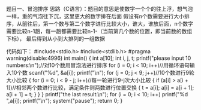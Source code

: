 题目一、冒泡排序
思路（C语言）：题目的意思是使数字一个个的往上浮，想气泡一样，重的气泡往下沉，这里更大的数字排在后面
假设有n个数需要进行大小排序，从前往后，第一个数与第二个数字进行比较大小，谁大，谁放后面，n个数字需要比较n-1趟，每一趟都需要比较n-1-（当前第几个数的位置，即当前数的数组下标），
最后得到从小到大排列的一组数据

代码如下：
#include<stdio.h>
#include<stdlib.h>
#pragma warning(disable:4996)
int main() 
{
	int a[10];
	int i, j, t;
	printf("please input 10 numbers:\n");//对10个数用冒泡法进行排序
	for (i = 0; i < 10; i++)//用循环语句输入10个数
		scanf("%d", &a[i]);
	printf("\n");
	for (j = 0; j < 9; j++)//10个数进行9轮大小比较
	{
		for (i = 0; i < 9 - j; i++)//每一轮进行9-j次大小比较
		{
			if (a[i] > a[i + 1])//相邻两个数进行比较，满足条件则两数进行位置交换
			{
				t = a[i];
				a[i] = a[i + 1];
				a[i + 1] = t;
			}
		}
	}
	printf("the last result:\n");
	for (i = 0; i < 10; i++)
		printf("%d ",a[i]);
	printf("\n");
	system("pause");
	return 0;
}
